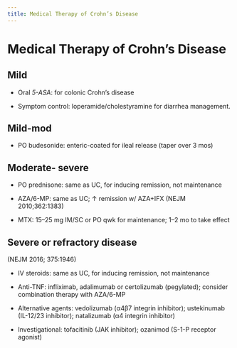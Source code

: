 ```yaml
---
title: Medical Therapy of Crohn’s Disease
---
```


# Medical Therapy of Crohn’s Disease

## Mild

- Oral _5-ASA_: for colonic Crohn’s disease

- Symptom control: loperamide/cholestyramine for diarrhea management.

## Mild-mod

- PO budesonide: enteric-coated for ileal release (taper over 3 mos)

## Moderate- severe

- PO prednisone: same as UC, for inducing remission, not maintenance

- AZA/6-MP: same as UC; ↑ remission w/ AZA+IFX (NEJM 2010;362:1383)

- MTX: 15–25 mg IM/SC or PO qwk for maintenance; 1–2 mo to take effect

## Severe or refractory disease

(NEJM 2016; 375:1946)

- IV steroids: same as UC, for inducing remission, not maintenance

- Anti-TNF: infliximab, adalimumab or certolizumab (pegylated); consider combination therapy with AZA/6-MP

- Alternative agents: vedolizumab (α4β7 integrin inhibitor); ustekinumab (IL-12/23 inhibitor); natalizumab (α4 integrin inhibitor)

- Investigational: tofacitinib (JAK inhibitor); ozanimod (S-1-P receptor agonist)
